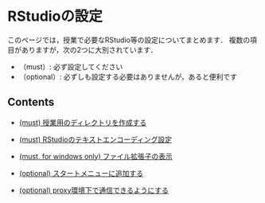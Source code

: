 # RStudioの設定

このページでは，授業で必要なRStudio等の設定についてまとめます．
複数の項目がありますが，次の2つに大別されています．
- （must）: 必ず設定してください
- （optional）: 必ずしも設定する必要はありませんが，あると便利です


## Contents

- [(must) 授業用のディレクトリを作成する](./mkdir.md)
- [(must) RStudioのテキストエンコーディング設定](./encoding.md)
- [(must, for windows only) ファイル拡張子の表示](./file_ext.md)


- [(optional) スタートメニューに追加する](./shortcut.md)
- [(optional) proxy環境下で通信できるようにする](./proxy.md)
